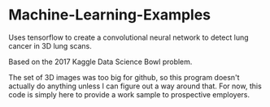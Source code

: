 # Machine-Learning-Examples

Uses tensorflow to create a convolutional neural network to detect lung cancer in 3D lung scans. 

Based on the 2017 Kaggle Data Science Bowl problem.

The set of 3D images was too big for github, so this program doesn't actually do anything unless I can figure out a way around that. For now, this code is simply here to provide a work sample to prospective employers.
